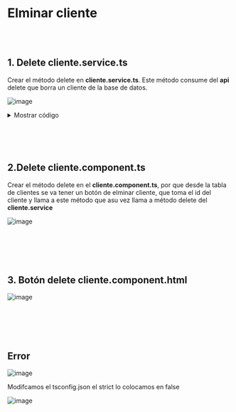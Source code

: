 # Elminar cliente

<br>
<br>

## 1. Delete cliente.service.ts

Crear el método delete en **cliente.service.ts**. Este método consume del **api** delete que borra un cliente de la base de datos.

![image](https://user-images.githubusercontent.com/31961588/167059473-2ecb6524-d6a4-483f-9058-890354d247ed.png)

<details><summary>Mostrar código</summary>
<p>
 
```typescript
delete(id: number): Observable<any>{
  return this.http.delete<any>(`${this.urlApi}/clientes/${id}`).pipe(
    catchError(e=>{
       if(e.error.mensaje){
         console.error(e.error.mensaje);
       }
       return throwError(()=>e);
    })
  );
}
```
</p>
</details>

<br>
<br>
<br>
<br>

## 2.Delete  cliente.component.ts

 Crear el método delete en el **cliente.component.ts**, por que desde la tabla de clientes se va tener un botón de elminar cliente, que toma el id del cliente y llama a este método que asu vez llama a método delete del **cliente.service**

![image](https://user-images.githubusercontent.com/31961588/167059864-4ec8dc51-5f88-40d0-9672-ce40d0a34579.png)

<br>
<br>
<br>
<br>

## 3. Botón delete cliente.component.html

![image](https://user-images.githubusercontent.com/31961588/167059924-02aa9241-c6a4-472b-bf59-8bf1c1c53ef1.png)

<br>
<br>
<br>
<br>

## Error

![image](https://user-images.githubusercontent.com/31961588/167060267-1ec92350-84eb-432a-b6cd-fbf4da4f6cf5.png)

Modifcamos el tsconfig.json el strict lo colocamos en false

![image](https://user-images.githubusercontent.com/31961588/167060381-7ec7816f-7ef3-41e3-b2d1-00ea092ff721.png)


